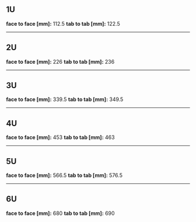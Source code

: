 ## 1U
**face to face [mm]:** 112.5
**tab to tab [mm]:** 122.5

----------------------------------------------

## 2U
**face to face [mm]:** 226
**tab to tab [mm]:** 236

----------------------------------------------

## 3U
**face to face [mm]:** 339.5
**tab to tab [mm]:** 349.5

----------------------------------------------

## 4U
**face to face [mm]:** 453 
**tab to tab [mm]:** 463

----------------------------------------------

## 5U
**face to face [mm]:** 566.5
**tab to tab [mm]:** 576.5

----------------------------------------------

## 6U
**face to face [mm]:** 680
**tab to tab [mm]:** 690
